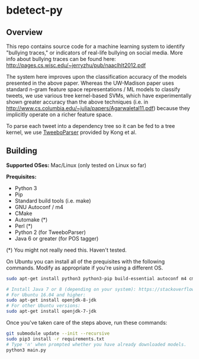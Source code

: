 # bdetect-py

## Overview

This repo contains source code for a machine learning system to identify "bullying traces," or indicators of real-life bullying on social media. More info about bullying traces can be found here: http://pages.cs.wisc.edu/~jerryzhu/pub/naaclhlt2012.pdf

The system here improves upon the classification accuracy of the models presented in the above paper. Whereas the UW-Madison paper uses standard n-gram feature space representations / ML models to classify tweets, we use various tree kernel-based SVMs, which have experimentally shown greater accuracy than the above techniques (i.e. in http://www.cs.columbia.edu/~julia/papers/Agarwaletal11.pdf) because they implicitly operate on a richer feature space.

To parse each tweet into a dependency tree so it can be fed to a tree kernel, we use [TweeboParser](https://github.com/ikekonglp/TweeboParser) provided by Kong et al.

## Building

**Supported OSes:** Mac/Linux (only tested on Linux so far)

**Prequisites:**

- Python 3
- Pip
- Standard build tools (i.e. make)
- GNU Autoconf / m4
- CMake
- Automake (*)
- Perl (*)
- Python 2 (for TweeboParser)
- Java 6 or greater (for POS tagger)

(*) You might not really need this. Haven't tested.

On Ubuntu you can install all of the prequisites with the following commands. Modify as appropriate if you're using a different OS.

```sh
sudo apt-get install python3 python3-pip build-essential autoconf m4 cmake automake perl python

# Install Java 7 or 8 (depending on your system): https://stackoverflow.com/a/16263651/4077294
# For Ubuntu 16.04 and higher:
sudo apt-get install openjdk-8-jdk
# For other Ubuntu versions:
sudo apt-get install openjdk-7-jdk
```

Once you've taken care of the steps above, run these commands:

```sh
git submodule update --init --recursive
sudo pip3 install -r requirements.txt
# Type 'n' when prompted whether you have already downloaded models.
python3 main.py
```
